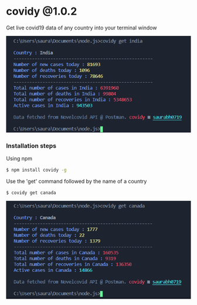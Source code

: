 # covidy @1.0.2

Get live covid19 data of any country into your terminal window 

<p align="center">
<img src="demo2.PNG"/>
  </p>

### Installation steps
Using npm 
```sh
$ npm install covidy -g
```
Use the 'get' command followed by the name of a country
```sh
$ covidy get canada
```
<p align="center">
<img src="demo1.PNG"/>
  </p>
